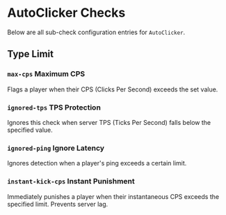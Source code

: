 # AutoClicker Checks

Below are all sub-check configuration entries for `AutoClicker`.

## Type Limit

### `max-cps` Maximum CPS
Flags a player when their CPS (Clicks Per Second) exceeds the set value.

### `ignored-tps` TPS Protection
Ignores this check when server TPS (Ticks Per Second) falls below the specified value.

### `ignored-ping` Ignore Latency
Ignores detection when a player's ping exceeds a certain limit.

### `instant-kick-cps` Instant Punishment
Immediately punishes a player when their instantaneous CPS exceeds the specified limit. Prevents server lag.